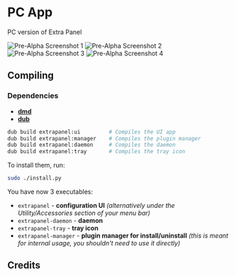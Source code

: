 # PC App

PC version of Extra Panel

![Pre-Alpha Screenshot 1](https://dl.aurorafoss.org/aurorafoss/pub/assets/xpanel/pre-alpha3-1.png)
![Pre-Alpha Screenshot 2](https://dl.aurorafoss.org/aurorafoss/pub/assets/xpanel/pre-alpha3-2.png)
![Pre-Alpha Screenshot 3](https://dl.aurorafoss.org/aurorafoss/pub/assets/xpanel/pre-alpha3-3.png)
![Pre-Alpha Screenshot 4](https://dl.aurorafoss.org/aurorafoss/pub/assets/xpanel/pre-alpha3-4.png)


## Compiling

### Dependencies

- [**dmd**](https://dlang.org/)
- [**dub**](https://code.dlang.org/)

```bash
dub build extrapanel:ui 		# Compiles the UI app
dub build extrapanel:manager	# Compiles the plugin manager
dub build extrapanel:daemon 	# Compiles the daemon
dub build extrapanel:tray		# Compiles the tray icon
```

To install them, run:

```bash
sudo ./install.py
```

You have now 3 executables:

 - `extrapanel` - **configuration UI** *(alternatively under the Utility/Accessories section of your menu bar)*
 - `extrapanel-daemon` - **daemon**
 - `extrapanel-tray` - **tray icon**
 - `extrapanel-manager` - **plugin manager for install/uninstall** *(this is meant for internal usage, you shouldn't need to use it directly)*

## Credits